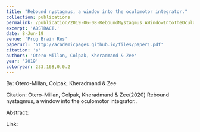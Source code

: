 ```yaml
---
title: "Rebound nystagmus, a window into the oculomotor integrator."
collection: publications
permalink: /publication/2019-06-08-ReboundNystagmus_AWindowIntoTheOculomotorIntegrator_
excerpt: 'ABSTRACT.'
date: 8-Jun-19
venue: 'Prog Brain Res'
paperurl: 'http://academicpages.github.io/files/paper1.pdf'
citation: 'a'
authors: 'Otero-Millan, Colpak, Kheradmand & Zee'
year: '2019'
coloryear: 233,168,0,0.2
---
```


By: Otero-Millan, Colpak, Kheradmand & Zee

Citation: Otero-Millan, Colpak, Kheradmand & Zee(2020) Rebound nystagmus, a window into the oculomotor integrator.. 

Abstract: 

Link: 
